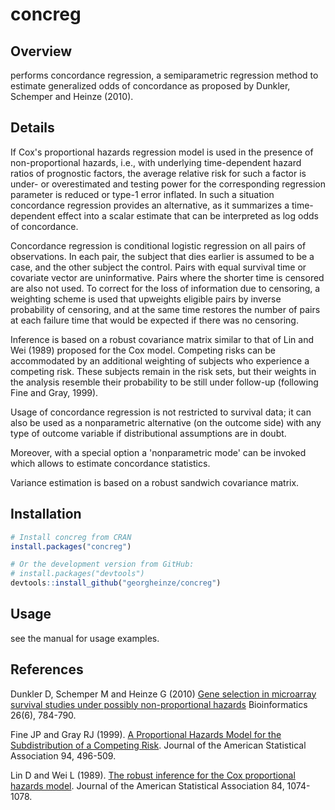 # concreg

## Overview

performs concordance regression, a semiparametric regression method to estimate generalized odds of concordance as proposed by Dunkler, Schemper and Heinze (2010).

## Details

If Cox's proportional hazards regression model is used in the presence of non-proportional hazards, i.e., with underlying time-dependent hazard ratios of prognostic factors, the average relative risk for such a factor is under- or overestimated and testing power for the corresponding regression parameter is reduced or type-1 error inflated. In such a situation concordance regression provides an alternative, as it summarizes a time-dependent effect into a scalar estimate that can be interpreted as log odds of concordance.

Concordance regression is conditional logistic regression on all pairs of observations. In each pair, the subject that dies earlier is assumed to be a case, and the other subject the control. Pairs with equal survival time or covariate vector are uninformative. Pairs where the shorter time is censored are also not used. To correct for the loss of information due to censoring, a weighting scheme is used that upweights eligible pairs by inverse probability of censoring, and at the same time restores the number of pairs at each failure time that would be expected if there was no censoring.

Inference is based on a robust covariance matrix similar to that of Lin and Wei (1989) proposed for the Cox model. Competing risks can be accommodated by an additional weighting of subjects who experience a competing risk. These subjects remain in the risk sets, but their weights in the analysis resemble their probability to be still under follow-up (following Fine and Gray, 1999).

Usage of concordance regression is not restricted to survival data; it can also be used as a nonparametric alternative (on the outcome side) with any type of outcome variable if distributional assumptions are in doubt.

Moreover, with a special option a 'nonparametric mode' can be invoked which allows to estimate concordance statistics.

Variance estimation is based on a robust sandwich covariance matrix.

## Installation
```r
# Install concreg from CRAN
install.packages("concreg")

# Or the development version from GitHub:
# install.packages("devtools")
devtools::install_github("georgheinze/concreg")
```

## Usage

see the manual for usage examples.

## References

Dunkler D, Schemper M and Heinze G (2010) [Gene selection in microarray survival studies under possibly non-proportional hazards](https://dx.doi.org/10.1093/bioinformatics/btq035) Bioinformatics 26(6), 784-790.

Fine JP and Gray RJ (1999). [A Proportional Hazards Model for the Subdistribution of a Competing Risk](https://dx.doi.org/10.2307/2670170). Journal of the American Statistical Association 94, 496-509.

Lin D and Wei L (1989). [The robust inference for the Cox proportional hazards model](https://dx.doi.org/10.2307/2290085). Journal of the American Statistical Association 84, 1074-1078.
